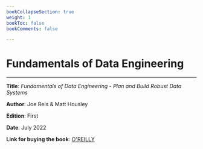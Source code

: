 ```yaml
---
bookCollapseSection: true
weight: 1
bookToc: false
bookComments: false

---
```


# Fundamentals of Data Engineering
---

**Title**: *Fundamentals of Data Engineering - Plan and Build Robust Data Systems*

**Author**: Joe Reis & Matt Housley

**Edition**: First

**Date**: July 2022

**Link for buying the book**: [O'REILLY](https://www.oreilly.com/library/view/fundamentals-of-data/9781098108298/)